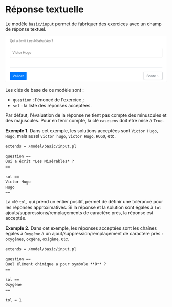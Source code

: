 # Réponse textuelle

Le modèle `basic/input` permet de fabriquer des exercices avec un champ de réponse textuel.

![](input.png)

Les clés de base de ce modèle sont :

  * `question` : l'énoncé de l'exercice ;
  * `sol` : la liste des réponses acceptées.

Par défaut, l'évaluation de la réponse ne tient pas compte des minuscules et des majuscules. Pour en tenir compte, la clé `casesens` doit être mise à `True`.

**Exemple 1.** Dans cet exemple, les solutions acceptées sont `Victor Hugo`, `Hugo`, mais aussi `victor hugo`, `victor Hugo`, `HUGO`, etc.

```
extends = /model/basic/input.pl

question ==
Qui a écrit *Les Misérables* ?
==

sol ==
Victor Hugo
Hugo
==
```

La clé `tol`, qui prend un entier positif, permet de définir une tolérance pour les réponses approximatives. Si la réponse et la solution sont égales à `tol` ajouts/suppressions/remplaçements de caractère près, la réponse est acceptée.

**Exemple 2.** Dans cet exemple, les réponses acceptées sont les chaînes égales à `Oxygène` à un ajout/suppression/remplaçement de caractère près : `oxygènes`, `oxgène`, `oxigène`, etc.

~~~
extends = /model/basic/input.pl

question ==
Quel élément chimique a pour symbole **O** ?
==

sol ==
Oxygène
==

tol = 1
~~~
